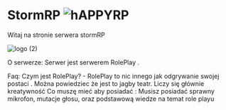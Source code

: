 # StormRP                                                                                             ![hAPPYRP](https://user-images.githubusercontent.com/98953257/152540066-80ce03d1-a04b-4f3d-aa70-d68ef179905e.gif)



Witaj na stronie serwera stormRP 

![logo (2)](https://user-images.githubusercontent.com/98953257/152529721-61f41961-505f-4786-adf1-00fcbe9b1782.png)


O serwerze: Serwer jest serwerem RolePlay . 

Faq: Czym jest RolePlay? - RolePlay to nic innego jak odgrywanie swojej postaci . Można powiedziec że jest to jagby teatr. Liczy się głównie kreatywność
Co muszę mieć aby posiadać : Musisz posiadać sprawny mikrofon, mutacje głosu, oraz podstawową wiedze na temat role playu

